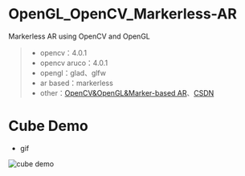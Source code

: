 # OpenGL_OpenCV_Markerless-AR
Markerless AR using OpenCV and OpenGL

> - opencv：4.0.1
> - opencv aruco：4.0.1
> - opengl：glad、glfw
> - ar based：markerless
> - other：[OpenCV&OpenGL&Marker-based AR](https://github.com/o0olele/OpenGL_OpenCV_AR)、[CSDN](https://blog.csdn.net/qq_33446100/article/details/98848510)

# Cube Demo
- gif

![cube demo](https://github.com/o0olele/OpenGL_OpenCV_Markerless-AR/blob/master/Cube%20Demo/img/cube.gif)
